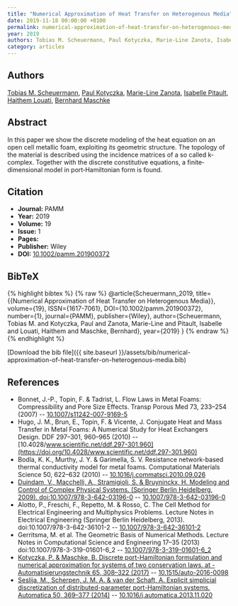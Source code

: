 ```yaml
---
title: "Numerical Approximation of Heat Transfer on Heterogenous Media"
date: 2019-11-18 00:00:00 +0100
permalink: numerical-approximation-of-heat-transfer-on-heterogenous-media
year: 2019
authors: Tobias M. Scheuermann, Paul Kotyczka, Marie-Line Zanota, Isabelle Pitault, Haithem Louati, Bernhard Maschke
category: articles
---
```

 
## Authors
[Tobias M. Scheuermann](authors/tobias-m-scheuermann), [Paul Kotyczka](authors/paul-kotyczka), [Marie-Line Zanota](authors/marie-line-zanota), [Isabelle Pitault](authors/isabelle-pitault), [Haithem Louati](authors/haithem-louati), [Bernhard Maschke](authors/bernhard-maschke)
 
## Abstract
In this paper we show the discrete modeling of the heat equation on an open cell metallic foam, exploiting its geometric structure. The topology of the material is described using the incidence matrices of a so called k‐complex. Together with the discrete constitutive equations, a finite‐dimensional model in port‐Hamiltonian form is found.
 
## Citation
- **Journal:** PAMM
- **Year:** 2019
- **Volume:** 19
- **Issue:** 1
- **Pages:** 
- **Publisher:** Wiley
- **DOI:** [10.1002/pamm.201900372](https://doi.org/10.1002/pamm.201900372)
 
## BibTeX
{% highlight bibtex %}
{% raw %}
@article{Scheuermann_2019,
  title={{Numerical Approximation of Heat Transfer on Heterogenous Media}},
  volume={19},
  ISSN={1617-7061},
  DOI={10.1002/pamm.201900372},
  number={1},
  journal={PAMM},
  publisher={Wiley},
  author={Scheuermann, Tobias M. and Kotyczka, Paul and Zanota, Marie-Line and Pitault, Isabelle and Louati, Haithem and Maschke, Bernhard},
  year={2019}
}
{% endraw %}
{% endhighlight %}
 
[Download the bib file]({{ site.baseurl }}/assets/bib/numerical-approximation-of-heat-transfer-on-heterogenous-media.bib)
 
## References
- Bonnet, J.-P., Topin, F. & Tadrist, L. Flow Laws in Metal Foams: Compressibility and Pore Size Effects. Transp Porous Med 73, 233–254 (2007) -- [10.1007/s11242-007-9169-5](https://doi.org/10.1007/s11242-007-9169-5)
- Hugo, J. M., Brun, E., Topin, F. & Vicente, J. Conjugate Heat and Mass Transfer in Metal Foams: A Numerical Study for Heat Exchangers Design. DDF 297–301, 960–965 (2010) -- [10.4028/www.scientific.net/ddf.297-301.960](https://doi.org/10.4028/www.scientific.net/ddf.297-301.960)
- Bodla, K. K., Murthy, J. Y. & Garimella, S. V. Resistance network-based thermal conductivity model for metal foams. Computational Materials Science 50, 622–632 (2010) -- [10.1016/j.commatsci.2010.09.026](https://doi.org/10.1016/j.commatsci.2010.09.026)
- [Duindam, V., Macchelli, A., Stramigioli, S. & Bruyninckx, H. Modeling and Control of Complex Physical Systems. (Springer Berlin Heidelberg, 2009). doi:10.1007/978-3-642-03196-0](modeling-and-control-of-complex-physical-systems) -- [10.1007/978-3-642-03196-0](https://doi.org/10.1007/978-3-642-03196-0)
- Alotto, P., Freschi, F., Repetto, M. & Rosso, C. The Cell Method for Electrical Engineering and Multiphysics Problems. Lecture Notes in Electrical Engineering (Springer Berlin Heidelberg, 2013). doi:10.1007/978-3-642-36101-2 -- [10.1007/978-3-642-36101-2](https://doi.org/10.1007/978-3-642-36101-2)
- Gerritsma, M. et al. The Geometric Basis of Numerical Methods. Lecture Notes in Computational Science and Engineering 17–35 (2013) doi:10.1007/978-3-319-01601-6_2 -- [10.1007/978-3-319-01601-6_2](https://doi.org/10.1007/978-3-319-01601-6_2)
- [Kotyczka, P. & Maschke, B. Discrete port-Hamiltonian formulation and numerical approximation for systems of two conservation laws. at - Automatisierungstechnik 65, 308–322 (2017)](discrete-port-hamiltonian-formulation-and-numerical-approximation-for-systems-of-two-conservation-laws) -- [10.1515/auto-2016-0098](https://doi.org/10.1515/auto-2016-0098)
- [Seslija, M., Scherpen, J. M. A. & van der Schaft, A. Explicit simplicial discretization of distributed-parameter port-Hamiltonian systems. Automatica 50, 369–377 (2014)](explicit-simplicial-discretization-of-distributed-parameter-port-hamiltonian-systems) -- [10.1016/j.automatica.2013.11.020](https://doi.org/10.1016/j.automatica.2013.11.020)

